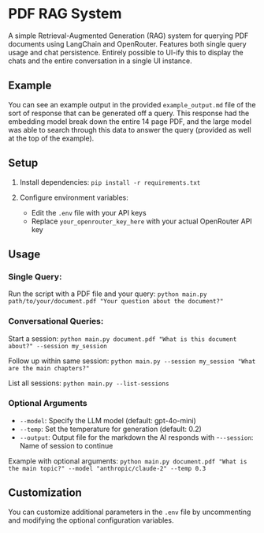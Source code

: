 # PDF RAG System

A simple Retrieval-Augmented Generation (RAG) system for querying PDF documents using LangChain and OpenRouter. Features both single query usage and chat persistence. Entirely possible to UI-ify this to display the chats and the entire conversation in a single UI instance.

## Example

You can see an example output in the provided `example_output.md` file of the sort of response that can be generated off a query. This response had the embedding model break down the entire 14 page PDF, and the large model was able to search through this data to answer the query (provided as well at the top of the example).

## Setup

1. Install dependencies:
`pip install -r requirements.txt`

2. Configure environment variables:
   - Edit the `.env` file with your API keys
   - Replace `your_openrouter_key_here` with your actual OpenRouter API key

## Usage

### Single Query:

Run the script with a PDF file and your query:
`python main.py path/to/your/document.pdf "Your question about the document?"`

### Conversational Queries:

Start a session:
`python main.py document.pdf "What is this document about?" --session my_session`

Follow up within same session:
`python main.py --session my_session "What are the main chapters?"`

List all sessions:
`python main.py --list-sessions`

### Optional Arguments

- `--model`: Specify the LLM model (default: gpt-4o-mini)
- `--temp`: Set the temperature for generation (default: 0.2)
- `--output`: Output file for the markdown the AI responds with
-`--session`: Name of session to continue

Example with optional arguments:
`python main.py document.pdf "What is the main topic?" --model "anthropic/claude-2" --temp 0.3`

## Customization

You can customize additional parameters in the `.env` file by uncommenting and modifying the optional configuration variables. 